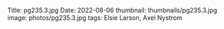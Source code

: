 Title: pg235.3.jpg
Date: 2022-08-06
thumbnail: thumbnails/pg235.3.jpg
image: photos/pg235.3.jpg
tags: Elsie Larson, Axel Nystrom
